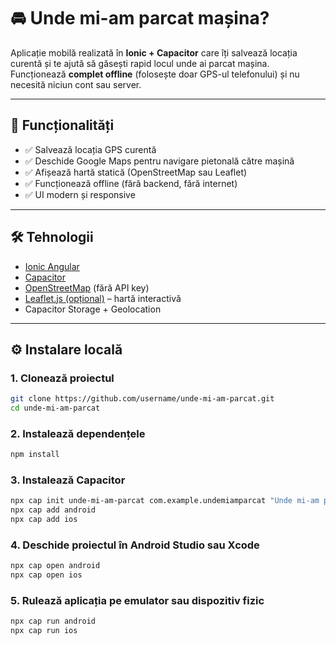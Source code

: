 # 🚘 Unde mi-am parcat mașina?

Aplicație mobilă realizată în **Ionic + Capacitor** care îți salvează locația curentă și te ajută să găsești rapid locul unde ai parcat mașina. Funcționează **complet offline** (folosește doar GPS-ul telefonului) și nu necesită niciun cont sau server.

---

## 📱 Funcționalități

- ✅ Salvează locația GPS curentă
- ✅ Deschide Google Maps pentru navigare pietonală către mașină
- ✅ Afișează hartă statică (OpenStreetMap sau Leaflet)
- ✅ Funcționează offline (fără backend, fără internet)
- ✅ UI modern și responsive

---

## 🛠️ Tehnologii

- [Ionic Angular](https://ionicframework.com/)
- [Capacitor](https://capacitorjs.com/)
- [OpenStreetMap](https://www.openstreetmap.org/) (fără API key)
- [Leaflet.js (opțional)](https://leafletjs.com/) – hartă interactivă
- Capacitor Storage + Geolocation

---

## ⚙️ Instalare locală

### 1. Clonează proiectul

```bash
git clone https://github.com/username/unde-mi-am-parcat.git
cd unde-mi-am-parcat
```
### 2. Instalează dependențele

```bash
npm install
```
### 3. Instalează Capacitor

```bash
npx cap init unde-mi-am-parcat com.example.undemiamparcat "Unde mi-am parcat mașina?"
npx cap add android
npx cap add ios
```
### 4. Deschide proiectul în Android Studio sau Xcode

```bash
npx cap open android
npx cap open ios
```
### 5. Rulează aplicația pe emulator sau dispozitiv fizic

```bash
npx cap run android
npx cap run ios
```
